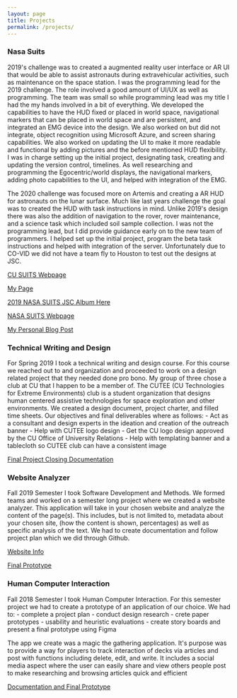 ```yaml
---
layout: page
title: Projects
permalink: /projects/
---
```

<h3>Nasa Suits</h3>

 2019's challenge was to created a augmented reality user interface or AR UI that would be able to assist astronauts during extravehicular activities, such as maintenance on the space station. I was the programming lead for the 2019 challenge. The role involved a good amount of UI/UX as well as programming. The team was small so while programming lead was my title I had the my hands involved in a bit of everything. We developed the capabilities to have the HUD fixed or placed in world space, navigational markers that can be placed in world space and are persistent, and integrated an EMG device into the design. We also worked on but did not integrate, object recognition using Microsoft Azure, and screen sharing capabilities. We also worked on updating the UI to make it more readable and functional by adding pictures and the before mentioned HUD flexibility.
 I was in charge  setting up the initial project, designating task, creating and updating the version control, timelines. As well  researching and programming the Egocentric/world displays, the navigational markers, adding photo capabilities to the UI, and helped with integration of the EMG.

 The 2020 challenge was focused more on Artemis and creating a AR HUD for astronauts on the lunar surface. Much like last years challenge the goal was to created the HUD with task instructions in mind. Unlike 2019's design there was also the addition of navigation to the rover, rover maintenance, and a science task which included soil sample collection. I was not the programming lead, but I did provide guidance early on to the new team of programmers. I helped set up the initial project, program the beta task instructions and helped with integration of the server. Unfortunately due to CO-VID we did not have a team fly to Houston to test out the designs at JSC. 

[CU SUITS Webpage](https://www.colorado.edu/faculty/anderson/nasa-suits-ar-challenge)

[My Page](https://www.colorado.edu/faculty/anderson/aj-jones)

[2019 NASA SUITS JSC Album Here](https://www.flickr.com/photos/nasa_jsc_photo/albums/72157707121821721/with/47074596364/)

[NASA SUITS Webpage](https://microgravityuniversity.jsc.nasa.gov/nasasuits.cfm)

[My Personal Blog Post](https://aaayejaaaye.com/2019/12/26/My-Experience-With-NASA-SUITS.html)


<h3>Technical Writing and Design</h3>
For Spring 2019 I took a technical writing and design course. For this course we reached out to and organization and proceeded to work on a design related project that they needed done pro bono. My group of three chose a club at CU that I happen to be a member of. The CUTEE (CU Technologies for Extreme Environments) club is a student organization that designs human centered assistive technologies for space exploration and other environments. We created a design document, project charter, and filled time sheets. Our objectives and final deliverables where as follows:
- Act as a consultant and design experts in the ideation and creation of the outreach banner
- Help with CUTEE logo design 
- Get the CU logo design approved by the CU Office of University Relations
- Help with templating banner and a tablecloth so CUTEE club can have a consistent image


[Final Project Closing Documentation](https://github.com/aaayejaaaye/aaayejaaaye.github.io/blob/master/CUTEE_Client_Project_Closing_Document.pdf)


<h3>Website Analyzer</h3>
Fall 2019 Semester I took Software Development and Methods. We formed teams and worked on a semester long project where we created a website analyzer. This application will take in your chosen website and analyze the content of the page(s). This includes, but is not limited to, metadata about your chosen site, (how the content is shown, percentages) as well as specific analysis of the text. We had to create documentation and follow project plan which we did through Github. 


[Website Info](https://github.com/aaayejaaaye/CSCI-3308-Milestone-Submission/blob/master/ProjectMilestone6_002.pdf)


[Final Prototype](https://website-analysis-csci3308.herokuapp.com/)


<h3>Human Computer Interaction</h3>
Fall 2018 Semester I took Human Computer Interaction. For this semester project we had to create a prototype of an application of our choice. We had to:
- complete a project plan
- conduct design research
- crete paper prototypes
- usability and heuristic evaluations
- create story boards and present a final prototype using Figma

The app we create was a magic the gathering application. It's purpose was to provide a way for players to track interaction of decks via articles and post with functions including delete, edit, and write. It includes a social media aspect where the user can easily share and view others people post to make researching and browsing articles quick and efficient 


[Documentation and Final Prototype](https://github.com/aaayejaaaye/GPRO)

